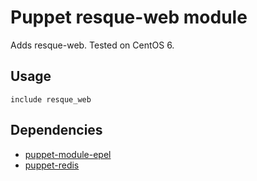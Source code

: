 Puppet resque-web module
==============

Adds resque-web. Tested on CentOS 6.

Usage
--------------

```puppet
include resque_web
```

Dependencies
--------------

* [puppet-module-epel](https://github.com/stahnma/puppet-module-epel)
* [puppet-redis](https://github.com/lboynton/puppet-redis)
